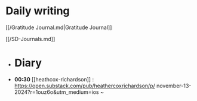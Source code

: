 # Daily writing

[[/Gratitude Journal.md|Gratitude Journal]]

[[/SD-Journals.md]]
- # Diary
- **00:30** [[heathcox-richardson]] :  https://open.substack.com/pub/heathercoxrichardson/p/      november-13-2024?r=1ouz6o&utm_medium=ios
  ~